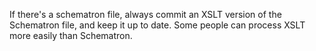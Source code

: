 If there's a schematron file, always commit an XSLT version of the Schematron file, and keep it up to date. Some people can process XSLT more easily than Schematron.
